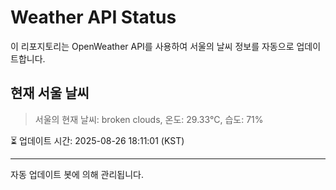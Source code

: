 
# Weather API Status

이 리포지토리는 OpenWeather API를 사용하여 서울의 날씨 정보를 자동으로 업데이트합니다.

## 현재 서울 날씨
> 서울의 현재 날씨: broken clouds, 온도: 29.33°C, 습도: 71%

⏳ 업데이트 시간: 2025-08-26 18:11:01 (KST)

---
자동 업데이트 봇에 의해 관리됩니다.
